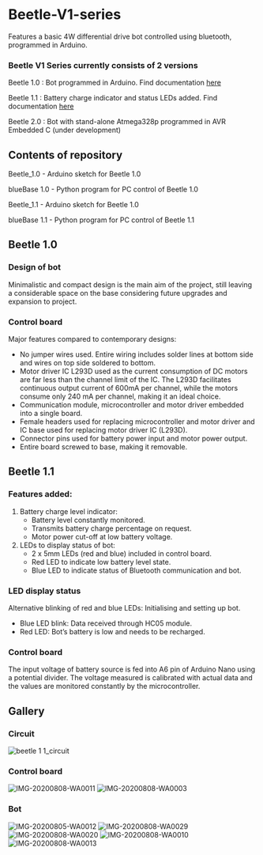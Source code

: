 # Beetle-V1-series
Features a basic 4W differential drive bot controlled using bluetooth, programmed in Arduino.

### Beetle V1 Series currently consists of 2 versions

Beetle 1.0 : Bot programmed in Arduino. Find documentation [here](https://drive.google.com/file/d/1zO7JFjFa-oMhz331dvwPZa2MU5DBCaKO/view?usp=sharing)

Beetle 1.1 : Battery charge indicator and status LEDs added. Find documentation [here](https://drive.google.com/file/d/1_amt8vW4VBF1P7W0dKoGqkytMkOZn43F/view?usp=sharing)

Beetle 2.0 : Bot with stand-alone Atmega328p programmed in AVR Embedded C (under development)

## Contents of repository
Beetle_1.0 - Arduino sketch for Beetle 1.0

blueBase 1.0 - Python program for PC control of Beetle 1.0 

Beetle_1.1 - Arduino sketch for Beetle 1.0

blueBase 1.1 - Python program for PC control of Beetle 1.1

## Beetle 1.0
### Design of bot
Minimalistic and compact design is the main aim of the project, still leaving a considerable space on the base considering future upgrades and expansion to project.

### Control board
Major features compared to contemporary designs:
- No jumper wires used. Entire wiring includes solder lines at bottom side and wires on top side soldered to bottom.
- Motor driver IC L293D used as the current consumption of DC motors are far less than the channel limit of the IC. The L293D facilitates continuous output current of 600mA per channel, while the motors consume only 240 mA per channel, making it an ideal choice.
- Communication module, microcontroller and motor driver embedded into a single board.
- Female headers used for replacing microcontroller and motor driver and IC base used for replacing motor driver IC (L293D).
- Connector pins used for battery power input and motor power output.
- Entire board screwed to base, making it removable.
## Beetle 1.1
### Features added:
1. Battery charge level indicator:
    - Battery level constantly monitored.
    - Transmits battery charge percentage on request.
    - Motor power cut-off at low battery voltage.
2. LEDs to display status of bot:
    - 2 x 5mm LEDs (red and blue) included in control board.
    - Red LED to indicate low battery level state.
    - Blue LED to indicate status of Bluetooth communication and bot.

### LED display status
Alternative blinking of red and blue LEDs: Initialising and setting up bot.
- Blue LED blink: Data received through HC05 module.
- Red LED: Bot’s battery is low and needs to be recharged.
### Control board
The input voltage of battery source is fed into A6 pin of Arduino Nano using a potential divider. The voltage measured is calibrated with actual data and the values are monitored constantly by the microcontroller.

## Gallery
### Circuit
![beetle 1 1_circuit](https://user-images.githubusercontent.com/63254914/119235326-91ed7180-bb4f-11eb-91d3-51cc30a711ac.jpg)

### Control board
![IMG-20200808-WA0011](https://user-images.githubusercontent.com/63254914/119235276-4f2b9980-bb4f-11eb-8984-75aa6eb50ea0.jpg)
![IMG-20200808-WA0003](https://user-images.githubusercontent.com/63254914/119235278-50f55d00-bb4f-11eb-9cfb-6d65745d95fa.jpg)

### Bot
![IMG-20200805-WA0012](https://user-images.githubusercontent.com/63254914/119235283-5a7ec500-bb4f-11eb-9b87-facc5c7fdf6c.jpeg)
![IMG-20200808-WA0029](https://user-images.githubusercontent.com/63254914/119235291-65395a00-bb4f-11eb-91e0-9f5b39a0d5e4.jpg)
![IMG-20200808-WA0020](https://user-images.githubusercontent.com/63254914/119235293-679bb400-bb4f-11eb-8ad5-d7ce69c0dbd7.jpg)
![IMG-20200808-WA0010](https://user-images.githubusercontent.com/63254914/119235300-6ec2c200-bb4f-11eb-9255-7adc4f5e693a.jpg)
![IMG-20200808-WA0013](https://user-images.githubusercontent.com/63254914/119235373-daa52a80-bb4f-11eb-9140-9453e87e79a2.jpg)

